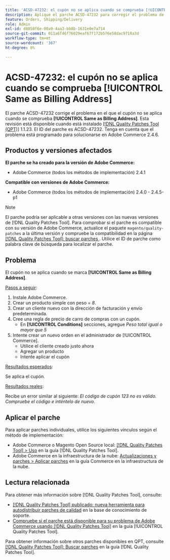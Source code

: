 ```yaml
---
title: 'ACSD-47232: el cupón no se aplica cuando se comprueba [!UICONTROL Same as Billing Address]'
description: Aplique el parche ACSD-47232 para corregir el problema de Adobe Commerce en el que el cupón no se aplica cuando se marca [!UICONTROL Same as Billing Address].
feature: Orders, Shipping/Delivery
role: Admin
exl-id: d8050f6e-00a9-4aa3-bb8b-1631e0e7a714
source-git-commit: 011a6f46f76029eaf67f172b576e58dac9710a3d
workflow-type: tm+mt
source-wordcount: '367'
ht-degree: 0%

---
```


# ACSD-47232: el cupón no se aplica cuando se comprueba [!UICONTROL Same as Billing Address]

El parche ACSD-47232 corrige el problema en el que el cupón no se aplica cuando se comprueba **[!UICONTROL Same as Billing Address]**. Esta revisión está disponible cuando está instalado [[!DNL Quality Patches Tool (QPT)]](https://experienceleague.adobe.com/es/docs/commerce-operations/tools/quality-patches-tool/quality-patches-tool-to-self-serve-quality-patches) 1.1.23. El ID del parche es ACSD-47232. Tenga en cuenta que el problema está programado para solucionarse en Adobe Commerce 2.4.6.

## Productos y versiones afectados

**El parche se ha creado para la versión de Adobe Commerce:**

* Adobe Commerce (todos los métodos de implementación) 2.4.1

**Compatible con versiones de Adobe Commerce:**

* Adobe Commerce (todos los métodos de implementación) 2.4.0 - 2.4.5-p1

>[!NOTE]
>
>El parche podría ser aplicable a otras versiones con las nuevas versiones de [!DNL Quality Patches Tool]. Para comprobar si el parche es compatible con su versión de Adobe Commerce, actualice el paquete `magento/quality-patches` a la última versión y compruebe la compatibilidad en la página [[!DNL Quality Patches Tool]: buscar parches ](https://experienceleague.adobe.com/tools/commerce-quality-patches/index.html?lang=es). Utilice el ID de parche como palabra clave de búsqueda para localizar el parche.

## Problema

El cupón no se aplica cuando se marca **[!UICONTROL Same as Billing Address]**.

<u>Pasos a seguir</u>:

1. Instale Adobe Commerce.
1. Crear un producto simple con peso = *8*.
1. Crear un cliente nuevo con la dirección de facturación y envío predeterminada.
1. Cree una regla de precio de carro de compras con un cupón.
   * En **[!UICONTROL Conditions]** secciones, agregue *Peso total igual o mayor que 5*
1. Intente crear un nuevo orden en el administrador de [!UICONTROL Commerce].
   * Utilice el cliente creado justo ahora
   * Agregar un producto
   * Intente aplicar el cupón

<u>Resultados esperados</u>:

Se aplica el cupón.

<u>Resultados reales</u>:

Recibe un error similar al siguiente: *El código de cupón 123 no es válido. Compruebe el código e inténtelo de nuevo.*

## Aplicar el parche

Para aplicar parches individuales, utilice los siguientes vínculos según el método de implementación:

* Adobe Commerce o Magento Open Source local: [[!DNL Quality Patches Tool] > Uso](/help/tools/quality-patches-tool/usage.md) en la guía [!DNL Quality Patches Tool].
* Adobe Commerce en la infraestructura de la nube: [Actualizaciones y parches > Aplicar parches](https://experienceleague.adobe.com/docs/commerce-cloud-service/user-guide/develop/upgrade/apply-patches.html?lang=es) en la guía Commerce en la infraestructura de la nube.

## Lectura relacionada

Para obtener más información sobre [!DNL Quality Patches Tool], consulte:

* [[!DNL Quality Patches Tool] publicado: nueva herramienta para autodistribuir parches de calidad](https://experienceleague.adobe.com/es/docs/commerce-operations/tools/quality-patches-tool/quality-patches-tool-to-self-serve-quality-patches) en la base de conocimiento de soporte.
* [Compruebe si el parche está disponible para su problema de Adobe Commerce usando [!DNL Quality Patches Tool]](/help/tools/quality-patches-tool/patches-available-in-qpt/check-patch-for-magento-issue-with-magento-quality-patches.md) en la guía [!UICONTROL Quality Patches Tool].


Para obtener información sobre otros parches disponibles en QPT, consulte [[!DNL Quality Patches Tool]: Buscar parches](https://experienceleague.adobe.com/tools/commerce-quality-patches/index.html?lang=es) en la guía [!DNL Quality Patches Tool].
